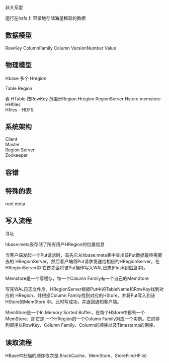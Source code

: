 
非关系型

运行在hsfs上 容错地存储海量稀疏的数据 

## 数据模型

RowKey  ColumnFamily  Column  VersionNumber Value 


##  物理模型 

Hbase 多个 Hregion

Table Region  

表 HTable
按RowKey 范围分Region Hregion RegionServer
Hstore  memstore HHfiles  
Hfiles - HDFS

## 系统架构
Client  
Master  
Region Server  
Zookeeper  


## 容错  


## 特殊的表

root meta  

## 写入流程   

寻址 

hbase:meta表存储了所有用户HRegion的位置信息

当客户端发起一个Put请求时，首先它从hbase:meta表中查出该Put数据最终需要去的 HRegionServer。然后客户端将Put请求发送给相应的HRegionServer，在HRegionServer中 它首先会将该Put操作写入WAL日志(Flush到磁盘中)。

Memstore是一个写缓存，每一个Column Family有一个自己的MemStore

写完WAL日志文件后，HRegionServer根据Put中的TableName和RowKey找到对应的 HRegion，并根据Column Family找到对应的HStore，并将Put写入到该HStore的MemStore 中。此时写成功，并返回通知客户端。

MemStore是一个In Memory Sorted Buffer，在每个HStore中都有一个MemStore，即它是 一个HRegion的一个Column Family对应一个实例。它的排列顺序以RowKey、Column Family、Column的顺序以及Timestamp的倒序。

## 读取流程  
HBase中扫瞄的顺序依次是:BlockCache、MemStore、StoreFile(HFile)  

